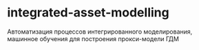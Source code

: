 # integrated-asset-modelling
Автоматизация процессов интегрированного моделирования, машинное обучения для построения прокси-модели ГДМ
